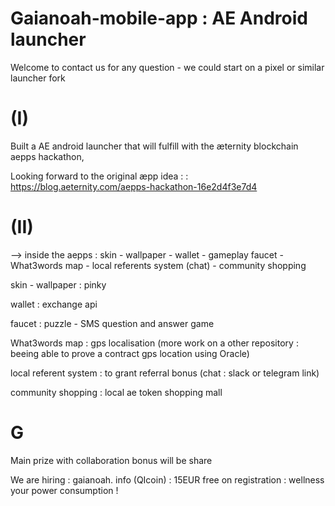 # Gaianoah-mobile-app : AE Android launcher

Welcome to contact us for any question - we could start on a pixel or similar launcher fork


# (I) 
Built a AE android launcher that will fulfill with the æternity blockchain aepps hackathon,

Looking forward to the original æpp idea : : https://blog.aeternity.com/aepps-hackathon-16e2d4f3e7d4

# (II)
--> inside the aepps : skin - wallpaper - wallet - gameplay faucet - What3words map - local referents system (chat) - community shopping

skin - wallpaper : pinky

wallet : exchange api

faucet : puzzle - SMS question and answer game

What3words map : gps localisation (more work on a other repository : beeing able to prove a contract gps location using Oracle)

local referent system : to grant referral bonus (chat : slack or telegram link)

community shopping : local ae token shopping mall

# G
Main prize with collaboration bonus will be share

We are hiring : gaianoah. info (QIcoin) : 15EUR free on registration : wellness your power consumption !
